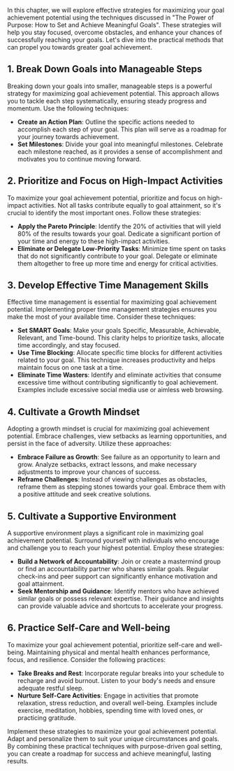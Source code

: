 
In this chapter, we will explore effective strategies for maximizing your goal achievement potential using the techniques discussed in "The Power of Purpose: How to Set and Achieve Meaningful Goals". These strategies will help you stay focused, overcome obstacles, and enhance your chances of successfully reaching your goals. Let's dive into the practical methods that can propel you towards greater goal achievement.

**1. Break Down Goals into Manageable Steps**
---------------------------------------------

Breaking down your goals into smaller, manageable steps is a powerful strategy for maximizing goal achievement potential. This approach allows you to tackle each step systematically, ensuring steady progress and momentum. Use the following techniques:

* **Create an Action Plan**: Outline the specific actions needed to accomplish each step of your goal. This plan will serve as a roadmap for your journey towards achievement.
* **Set Milestones**: Divide your goal into meaningful milestones. Celebrate each milestone reached, as it provides a sense of accomplishment and motivates you to continue moving forward.

**2. Prioritize and Focus on High-Impact Activities**
-----------------------------------------------------

To maximize your goal achievement potential, prioritize and focus on high-impact activities. Not all tasks contribute equally to goal attainment, so it's crucial to identify the most important ones. Follow these strategies:

* **Apply the Pareto Principle**: Identify the 20% of activities that will yield 80% of the results towards your goal. Dedicate a significant portion of your time and energy to these high-impact activities.
* **Eliminate or Delegate Low-Priority Tasks**: Minimize time spent on tasks that do not significantly contribute to your goal. Delegate or eliminate them altogether to free up more time and energy for critical activities.

**3. Develop Effective Time Management Skills**
-----------------------------------------------

Effective time management is essential for maximizing goal achievement potential. Implementing proper time management strategies ensures you make the most of your available time. Consider these techniques:

* **Set SMART Goals**: Make your goals Specific, Measurable, Achievable, Relevant, and Time-bound. This clarity helps to prioritize tasks, allocate time accordingly, and stay focused.
* **Use Time Blocking**: Allocate specific time blocks for different activities related to your goal. This technique increases productivity and helps maintain focus on one task at a time.
* **Eliminate Time Wasters**: Identify and eliminate activities that consume excessive time without contributing significantly to goal achievement. Examples include excessive social media use or aimless web browsing.

**4. Cultivate a Growth Mindset**
---------------------------------

Adopting a growth mindset is crucial for maximizing goal achievement potential. Embrace challenges, view setbacks as learning opportunities, and persist in the face of adversity. Utilize these approaches:

* **Embrace Failure as Growth**: See failure as an opportunity to learn and grow. Analyze setbacks, extract lessons, and make necessary adjustments to improve your chances of success.
* **Reframe Challenges**: Instead of viewing challenges as obstacles, reframe them as stepping stones towards your goal. Embrace them with a positive attitude and seek creative solutions.

**5. Cultivate a Supportive Environment**
-----------------------------------------

A supportive environment plays a significant role in maximizing goal achievement potential. Surround yourself with individuals who encourage and challenge you to reach your highest potential. Employ these strategies:

* **Build a Network of Accountability**: Join or create a mastermind group or find an accountability partner who shares similar goals. Regular check-ins and peer support can significantly enhance motivation and goal attainment.
* **Seek Mentorship and Guidance**: Identify mentors who have achieved similar goals or possess relevant expertise. Their guidance and insights can provide valuable advice and shortcuts to accelerate your progress.

**6. Practice Self-Care and Well-being**
----------------------------------------

To maximize your goal achievement potential, prioritize self-care and well-being. Maintaining physical and mental health enhances performance, focus, and resilience. Consider the following practices:

* **Take Breaks and Rest**: Incorporate regular breaks into your schedule to recharge and avoid burnout. Listen to your body's needs and ensure adequate restful sleep.
* **Nurture Self-Care Activities**: Engage in activities that promote relaxation, stress reduction, and overall well-being. Examples include exercise, meditation, hobbies, spending time with loved ones, or practicing gratitude.

Implement these strategies to maximize your goal achievement potential. Adapt and personalize them to suit your unique circumstances and goals. By combining these practical techniques with purpose-driven goal setting, you can create a roadmap for success and achieve meaningful, lasting results.
